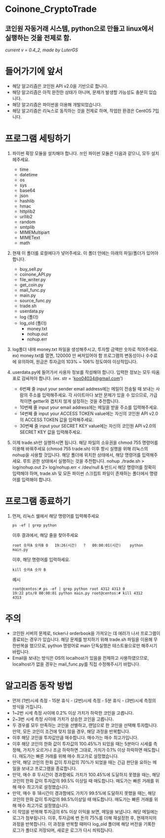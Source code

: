 Coinone_CryptoTrade
=====================

코인원 자동거래 시스템, python으로 만들고 linux에서 실행하는 것을 전제로 함.
-------------------------------------------------------------------------


*current v = 0.4_2, made by LuterGS*


# 들어가기에 앞서
 * 해당 알고리즘은 코인원 API v2.0을 기반으로 합니다.
 * 해당 알고리즘은 아직 완전한 상태가 아니며, 문제가 발생할 가능성도 충분히 있습니다.
 * 해당 알고리즘은 파이썬을 이용해 개발되었습니다.
 * 해당 알고리즘은 리눅스로 동작하는 것을 전제로 하며, 작업한 환경은 CentOS 7입니다.
	
# 프로그램 세팅하기
 1. 파이썬 확장 모듈을 설치해야 합니다. 쓰인 파이썬 모듈은 다음과 같으니, 모두 설치헤주세요.
     * time
     * datetime
     * os
     * sys
     * base64
     * json
     * hashlib
     * hmac
     * httplib2
     * urllib2
     * random
     * smtplib
     * MIMEMultipart
     * MIMEText
     * math
	 	
 2. 현재 이 폴더를 로컬에다가 넣어주세요. 이 폴더 안에는 아래의 파일/폴더가 있어야 합니다.
     * buy_sell.py
     * coinone_API.py
     * file_writer.py
     * get_coin.py
     * mail_func.py
     * main.py
     * source_func.py
     * trade.sh
     * userdata.py
     * log (폴더)
     * log_old (폴더)
       * money.txt
       * nohup.out
       * nohup.err
	
 3. log폴더 내에 money.txt 파일을 생성해주시고, 투자할 금액만 숫자로 적어주세요. 
	ex) money.txt를 열면, 120000 만 써져있어야 함
    프로그램의 변동성이나 수수료에 유의하여, 원금은 투자금의 103% ~ 106% 정도여야 이상적입니다. 

 4. userdata.py에 들어가서 사용자 정보를 작성해야 합니다. 입력한 정보는 모두 따옴표로 감싸져야 합니다.
		(ex. str = 'koo04034@gmail.com')
     * 6번째 줄 input your sender email address에는 메일이 전송될 때 보내는 사람의 주소를 입력해주세요. 각 사이트마다 보안 문제가 있을 수 있으므로, 가급적이면 getter와 겹치지 않게 설정하는 것을 추천합니다.
     * 10번째 줄 input your email address에는 메일을 받을 주소를 입력해주세요.
     * 14번째 줄 input your ACCESS TOKEN value에는 자신의 코인원 API v2.0의 ACCESS TOKEN 값을 입력해주세요.
     * 30번째 줄 input your SECRET KEY value에는 자신의 코인원 API v2.0의 SECRET KEY 값을 입력해주세요.
		
 5. 이제 trade.sh만 실행하시면 됩니다. 해당 파일의 소유권을 chmod 755 명령어를 이용해 바꿔주세요 (chmod 755 trade.sh)
	이후 항시 실행을 위해 리눅스의 nohup을 사용할 것입니다.
	해당 폴더에 위치한 상태에서, 해당 명령어를 입력해주세요. 루트 권한 상태에서 실행하는 것을 추천합니다.
	nohup ./trade.sh > log/nohup.out 2> log/nohup.err < /dev/null &
	반드시 해당 명령어를 정확히 입력해야 하며, trade.sh 및 모든 파이썬 스크립트 파일이 존재하는 폴더에서 명령어를 입력해야 합니다.
	
	
# 프로그램 종료하기
 1. 먼저, 리눅스 쉘에서 해당 명령어를 입력해주세요
	<pre><code>ps -ef | grep python</code></pre>
	이후 결과에서, 해당 줄을 찾아주세요
	<pre><code>root	숫자A	숫자B	0	19:26(시간)	?	00:00:01(시간)	python main.py</code></pre>
	이후, 해당 명령어를 입력하세요.
	<pre><code>kill 숫자A 숫자 B</code></pre>
	
	예시
		<pre><code>root@centos:# ps -ef | grep python
		root	4312	4313	0	19:22	pts/0	00:00:01	python main.py
		root@centos:# kill 4312 4313</code></pre>
	
	
	
# 주의
   * 코인원 서버의 문제로, ticker나 orderbook을 가져오는 데 에러가 나서 프로그램이 종료되는 경우가 있습니다. 해당 문제를 방지하기 위해 trade.sh 파일을 이용해 무한반복을 했으므로, python 명령어로 main 단독실행은 테스트용으로만 해주시기 바랍니다.
   * Email을 보내는 방식은 OS의 localhost가 있음을 전제하고 사용하였으므로, localhost가 없을 경우는 mail_func.py를 직접 수정해주시기 바랍니다.
	
# 알고리즘 동작 방법
   * 먼저 (1번)시세 측정 - 15분 휴식 - (2번)시세 측정 - 5분 휴식 - (3번)시세 측정의 방식을 거칩니다.
   * 1~2번 시세 측정 사이에 0.2% 이상 가치가 하락한 코인을 고릅니다.
   * 2~3번 시세 측정 사이에 가치가 상승한 코인을 고릅니다.
   * 두 경우를 모두 만족하는 코인을 선별하고, 랜덤으로 한 코인을 선택해 투자합니다. 만약, 모든 코인이 조건에 맞지 않을 경우, 해당 과정을 반복합니다.
   * 이후 해당 코인을 투자값만큼 매수합니다. 매수가는 매수 최고가입니다.
   * 이후 해당 코인의 한화 값이 투자값의 100.45%가 되었을 때는 5분마다 시세를 측정해, 가치가 오르거나 조금 하락하면 그대로, 가치가 0.1% 이상 하락하면 매도합니다. 매도가는 빠른 거래를 위해 매수 최고가로 설정했습니다.
   * 만약, 해당 코인의 한화 값이 투자값의 70%가 되었을 때는 긴급 판단을 요하는 메일을 보내고 프로그램을 종료합니다.
   * 만약, 매수 후 두시간이 경과함에도 가치가 100.45%에 도달하지 못했을 때는, 해당 코인의 한화 값이 투자값의 99.5% 이상일 때 매도합니다. 매도가는 빠른 거래를 위해 매수 최고가로 설정했습니다.
   * 만약, 매수 후 18시간이 경과함에도 가치가 99.5%에 도달하지 못했을 때는, 해당 코인의 한화 값이 투자값의 98.5%이상일 때 매도합니다. 매도가는 빠른 거래를 위해 매수 최고가로 설정했습니다.
   * 이 작업을 반복해 투자금의 6% 이상 이익을 보면, 메일을 보냅니다. 해당 메일에는 로그가 첨부됩니다. 이후, 투자금에 번 돈의 75%를 더해 재설정한 후, 현재까지의 과정을 반복합니다. 이 과정을 반복할 때마다 log_old 폴더에 해당 버전을 기록한 로그가 폴더로 저장되며, 새로운 로그가 다시 씌워집니다.
	
		

	
